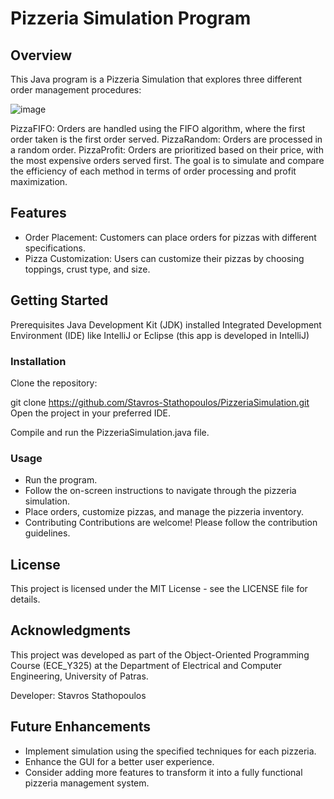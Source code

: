 # Pizzeria Simulation Program
 

## Overview
This Java program is a Pizzeria Simulation that explores three different order management procedures:

![image](https://github.com/Stavros-Stathopoulos/PizzeriaSimulation/assets/38631315/fc747677-2237-45f9-b105-29fcfe943c05)


PizzaFIFO: Orders are handled using the FIFO algorithm, where the first order taken is the first order served.
PizzaRandom: Orders are processed in a random order.
PizzaProfit: Orders are prioritized based on their price, with the most expensive orders served first.
The goal is to simulate and compare the efficiency of each method in terms of order processing and profit maximization.

## Features
 - Order Placement: Customers can place orders for pizzas with different specifications.
 - Pizza Customization: Users can customize their pizzas by choosing toppings, crust type, and size.
   
## Getting Started
Prerequisites
Java Development Kit (JDK) installed
Integrated Development Environment (IDE) like IntelliJ or Eclipse (this app is developed in IntelliJ)


  ### Installation
  Clone the repository:
  
  git clone https://github.com/Stavros-Stathopoulos/PizzeriaSimulation.git
  Open the project in your preferred IDE.
  
  Compile and run the PizzeriaSimulation.java file.
  
  ### Usage
   - Run the program.
   - Follow the on-screen instructions to navigate through the pizzeria simulation.
   - Place orders, customize pizzas, and manage the pizzeria inventory.
   - Contributing
  Contributions are welcome! Please follow the contribution guidelines.

## License
This project is licensed under the MIT License - see the LICENSE file for details.

## Acknowledgments
This project was developed as part of the Object-Oriented Programming Course (ECE_Y325) at the Department of Electrical and Computer Engineering, University of Patras.

Developer: Stavros Stathopoulos

## Future Enhancements
 - Implement simulation using the specified techniques for each pizzeria.
 - Enhance the GUI for a better user experience.
 - Consider adding more features to transform it into a fully functional pizzeria management system.
